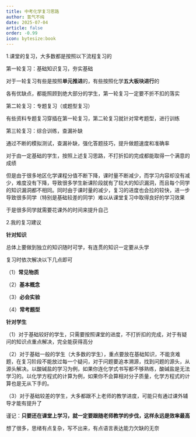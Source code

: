 ```yaml
---
title: 中考化学复习思路
author: 氢气不纯
date: 2025-07-04
article: false
order: -0.99
icon: bytesize:book
---
```


1.课堂的复习，大多数都是按照以下流程复习的

第一轮复习：基础知识复习，夯实基础

对于一轮复习有些是按照**单元推进**的，有些按照化学**五大板块进行**的

各有优缺点，都能照顾到绝大部分的学生，第一轮复习一定要不折不扣的落实

第二轮复习：专题复习（或题型复习）

有些资料专题复习穿插在第一轮复习，第二轮复习就针对常考题型，进行训练

第三轮复习：综合训练，查漏补缺

通过不断的模拟测试，查漏补缺，强化答题技巧，提升做题速度和准确率

对于由一定基础的学生，按照上述复习思路，不打折扣的完成都能取得一个满意的成绩

但是由于很多地区化学课程分值不断下降，课时量不断减少，而学习内容却没有减少，难度没有下降，导致很多学生新课阶段就有了较大的知识漏洞，而且每个同学的知识漏洞都不相同。同时由于课时量的减少，复习的进度也会拉的较快，进一步导致很多同学（特别是基础较差的同学）难以从课堂复习中取得良好的学习效果

于是很多同学就需要花课外的时间来提升自己

2.我的复习建议

**针对知识**

总体上要做到独立的知识随时可学，有连贯的知识一定要从头学

复习时依次解决以下几点即可

（1）**常见物质**

（2）**基本概念**

（3）**必会实验**

（4）**常考题型**

**针对学生**

（1）对于基础较好的学生，只需要按照课堂的进度，不打折扣的完成，对于有疑问的知识点重点解决，完全能获得高分

（2）对于基础一般的学生（大多数的学生），重点要放在基础知识，不能贪难题，在复习阶段不能放过每一个疑问，对于问题要追本溯源，找到问题的源头，从源头解决。以酸碱盐的学习为例，如果你连化学式书写都不够熟练，酸碱盐是无法学习的。以化学方程式的计算为例，如果你不会算相对分子质量，化学方程式的计算也是无从下手的。

（3）对于基础较差的学生，大多都跟不上老师的教学进度，可能只有通过课外辅导才能有提升了

谨记：**只要还在课堂上学习，就一定要跟随老师教学的步伐，这样永远是效率最高**

想了很多，思绪有点复杂，写不出来，有点语言表达能力欠缺的无奈